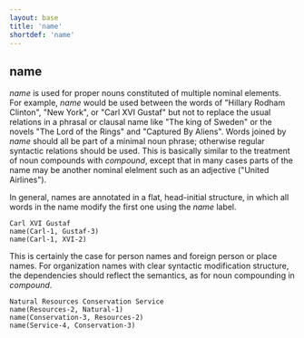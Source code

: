 ```yaml
---
layout: base
title: 'name'
shortdef: 'name'
---
```


## name

*name* is used for proper nouns constituted of multiple nominal elements. For example, *name* would be used between the words of "Hillary Rodham Clinton", "New York", or "Carl XVI Gustaf" but not to replace the usual relations in a phrasal or clausal name like "The king of Sweden" or the novels "The Lord of the Rings" and "Captured By Aliens". Words joined by *name* should all be part of a minimal noun phrase; otherwise regular syntactic relations should be used.  This is basically similar to the treatment of noun compounds with *compound*, except that in many cases parts of the name may be another nominal elelment such as an adjective ("United Airlines").

In general, names are annotated in a flat, head-initial structure, in which all words in the name modify the first one using the *name* label.

~~~ sdparse
Carl XVI Gustaf
name(Carl-1, Gustaf-3)
name(Carl-1, XVI-2)
~~~

This is certainly the case for person names and foreign person or place names. For organization names with clear syntactic modification structure, the dependencies should reflect the semantics, as for noun compounding in *compound*.

~~~ sdparse
Natural Resources Conservation Service
name(Resources-2, Natural-1)
name(Conservation-3, Resources-2)
name(Service-4, Conservation-3)
~~~

